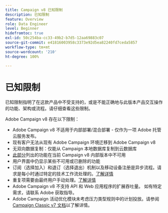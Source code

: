 ```yaml
---
title: Campaign v8 已知限制
description: 已知限制
feature: Overview
role: Data Engineer
level: Beginner
hidefromtoc: true
exl-id: 50c254ba-cc33-49b2-b7d5-12aa69883c07
source-git-commit: e41816003958c3373e92d5ea82240fd7ceda5857
workflow-type: tm+mt
source-wordcount: '210'
ht-degree: 100%

---
```


# 已知限制

已知限制指明了在这款产品中不受支持的，或是不能正确地与此版本产品交互操作的功能、架构或流程。请仔细查看这些限制。

Adobe Campaign v8 存在以下限制：

* Adobe Campaign v8 不适用于内部部署/混合部署 - 仅作为一项 Adobe 托管云服务发布。
* 现有客户无法从现有 Adobe Campaign 环境迁移到 Adobe Campaign v8
* 无双向数据复制：仅能从 Campaign 本地数据库复制到云数据库
* [此部分](capability-matrix.md#gs-unavailable-features)列出的功能在当前 Campaign v8 内部版本中不可用
* 用户界面中仍显示某些不可用或已删除的功能
* 订阅（选择加入）和退订（选择退出）机制以及移动设备注册是异步流程。请求是每小时通过特定的技术工作流处理的。[了解详情](../config/replication.md#tech-wf)
* 重复项需要由最终用户手动处理。[了解详情](../dev/keys.md)
* Adobe Campaign v8 不支持 API 和 Web 应用程序的扩展吞吐量。 如有特定需求，请联系 Adobe 获取指导。
* Adobe Campaign 活动优化模块未考虑压力类型规则中的计划投放。请参阅 [Campaign Classic v7 文档](https://experienceleague.adobe.com/docs/campaign-classic/using/orchestrating-campaigns/campaign-optimization/pressure-rules.html?lang=zh-Hans#setting-the-period)以了解详情。